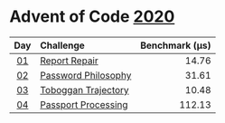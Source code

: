 # Advent of Code [2020](https://adventofcode.com/2020)

|      Day       | Challenge                                                  | Benchmark (µs) |
| :------------: | :--------------------------------------------------------- | -------------: |
| [01](./d01.rs) | [Report Repair](https://adventofcode.com/2020/day/1)       |          14.76 |
| [02](./d02.rs) | [Password Philosophy](https://adventofcode.com/2020/day/2) |          31.61 |
| [03](./d03.rs) | [Toboggan Trajectory](https://adventofcode.com/2020/day/3) |          10.48 |
| [04](./d04.rs) | [Passport Processing](https://adventofcode.com/2020/day/4) |         112.13 |
